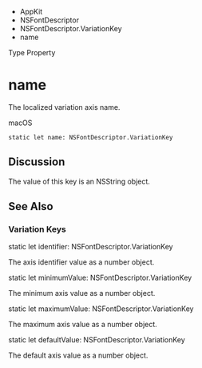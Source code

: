 

- AppKit
- NSFontDescriptor
- NSFontDescriptor.VariationKey
-  name 

Type Property

# name

The localized variation axis name.

macOS

``` source
static let name: NSFontDescriptor.VariationKey
```

## Discussion

The value of this key is an NSString object.

## See Also

### Variation Keys

static let identifier: NSFontDescriptor.VariationKey

The axis identifier value as a number object.

static let minimumValue: NSFontDescriptor.VariationKey

The minimum axis value as a number object.

static let maximumValue: NSFontDescriptor.VariationKey

The maximum axis value as a number object.

static let defaultValue: NSFontDescriptor.VariationKey

The default axis value as a number object.


